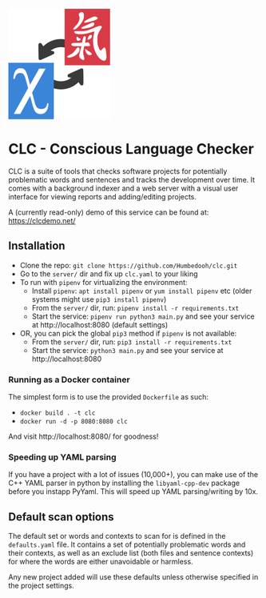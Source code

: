 
![logo](https://raw.githubusercontent.com/Humbedooh/clc/main/logo.svg) 
# CLC - Conscious Language Checker
CLC is a suite of tools that checks software projects for potentially problematic 
words and sentences and tracks the development over time. It comes with a background 
indexer and a web server with a visual user interface for viewing reports and 
adding/editing projects.

A (currently read-only) demo of this service can be found at: https://clcdemo.net/


## Installation

- Clone the repo: `git clone https://github.com/Humbedooh/clc.git`
- Go to the `server/` dir and fix up `clc.yaml` to your liking
- To run with `pipenv` for virtualizing the environment:
  - Install `pipenv`: `apt install pipenv` or `yum install pipenv` etc (older systems might use `pip3 install pipenv`)
  - From the `server/` dir, run: `pipenv install -r requirements.txt`
  - Start the service: `pipenv run python3 main.py` and see your service at http://localhost:8080 (default settings)
- OR, you can pick the global `pip3` method if `pipenv` is not available:
  - From the `server/` dir, run: `pip3 install -r requirements.txt`
  - Start the service: `python3 main.py` and see your service at http://localhost:8080 
 
### Running as a Docker container

The simplest form is to use the provided `Dockerfile` as such:

- `docker build . -t clc`
- `docker run -d -p 8080:8080 clc`

And visit http://localhost:8080/ for goodness!

### Speeding up YAML parsing
If you have a project with a lot of issues (10,000+), you can make use of the 
C++ YAML parser in python by installing the `libyaml-cpp-dev` package before you 
instapp PyYaml. This will speed up YAML parsing/writing by 10x.


## Default scan options
The default set or words and contexts to scan for is defined in the `defaults.yaml` file.
It contains a set of potentially problematic words and their contexts, as well as an exclude 
list (both files and sentence contexts) for where the words are either unavoidable or harmless.

Any new project added will use these defaults unless otherwise specified in the project settings.
